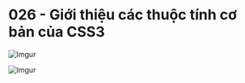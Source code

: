 # 026 - Giới thiệu các thuộc tính cơ bản của CSS3

![Imgur](https://i.imgur.com/hOaWDZb.png)  

![Imgur](https://i.imgur.com/dyWx0f3.png)  